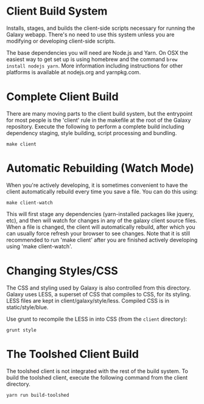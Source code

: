 Client Build System
===================

Installs, stages, and builds the client-side scripts necessary for running the
Galaxy webapp. There's no need to use this system unless you are modifying or
developing client-side scripts.

The base dependencies you will need are Node.js and Yarn.  On OSX the easiest
way to get set up is using homebrew and the command `brew install nodejs yarn`.
More information including instructions for other platforms is available  at
nodejs.org and yarnpkg.com.


Complete Client Build
================================================

There are many moving parts to the client build system, but the entrypoint for
most people is the 'client' rule in the makefile at the root of the Galaxy
repository.  Execute the following to perform a complete build including
dependency staging, style building, script processing and bundling.

    make client


Automatic Rebuilding (Watch Mode)
=================================

When you're actively developing, it is sometimes convenient to have the client
automatically rebuild every time you save a file.  You can do this using:

    make client-watch

This will first stage any dependencies (yarn-installed packages like jquery,
etc), and then will watch for changes in any of the galaxy client source files.
When a file is changed, the client will automatically rebuild, after which you
can usually force refresh your browser to see changes.  Note that it is still
recommended to run 'make client' after you are finished actively developing
using 'make client-watch'.


Changing Styles/CSS
===================

The CSS and styling used by Galaxy is also controlled from this directory.
Galaxy uses LESS, a superset of CSS that compiles to CSS, for its styling. LESS
files are kept in client/galaxy/style/less. Compiled CSS is in
static/style/blue.

Use grunt to recompile the LESS in into CSS (from the `client` directory):

    grunt style


The Toolshed Client Build
=========================

The toolshed client is not integrated with the rest of the build system.  To
build the toolshed client, execute the following command from the client directory.

	yarn run build-toolshed
